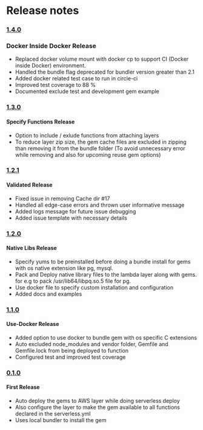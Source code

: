 # Release notes

### [1.4.0](https://www.npmjs.com/package/serverless-ruby-layer/v/1.4.0)
### Docker Inside Docker Release
* Replaced docker volume mount with docker cp to support CI (Docker inside Docker) environment.
* Handled the bundle flag deprecated for bundler version greater than 2.1
* Added docker related test case to run in circle-ci
* Improved test coverage to 88 %
* Documented exclude test and development gem example

### [1.3.0](https://www.npmjs.com/package/serverless-ruby-layer/v/1.3.0)
#### Specify Functions Release
* Option to include / exlude functions from attaching layers
* To reduce layer zip size, the gem cache files are excluded in zipping than removing it from the bundle folder
 (To avoid unnecessary error while removing and also for upcoming reuse gem options)

### [1.2.1](https://www.npmjs.com/package/serverless-ruby-layer/v/1.2.0)
#### Validated Release
* Fixed issue in removing Cache dir #17
* Handled all edge-case errors and thrown user informative message
* Added logs message for future issue debugging
* Added issue template with necessary details

### [1.2.0](https://www.npmjs.com/package/serverless-ruby-layer/v/1.2.0)
#### Native Libs Release
* Specify yums to be preinstalled before doing a bundle install for gems with os native extension like pg, mysql.
* Pack and Deploy native library files to the lambda layer along with gems. for e.g to pack /usr/lib64/libpq.so.5 file for pg.
* Use docker file to specify custom installation and configuration
* Added docs and examples

### [1.1.0](https://www.npmjs.com/package/serverless-ruby-layer/v/1.1.0)
#### Use-Docker Release
* Added option to use docker to bundle gem with os specific C extensions
* Auto excluded node_modules and vendor folder, Gemfile and Gemfile.lock from being deployed to function
* Configured test and improved test coverage


### [0.1.0](https://www.npmjs.com/package/serverless-ruby-layer/v/0.1.0)

#### First Release
* Auto deploy the gems to AWS layer while doing serverless deploy
* Also configure the layer to make the gem available to all functions declared in the serverless.yml
* Uses local bundler to install the gem
